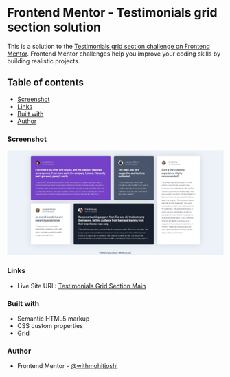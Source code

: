# Frontend Mentor - Testimonials grid section solution

This is a solution to the [Testimonials grid section challenge on Frontend Mentor](https://www.frontendmentor.io/challenges/testimonials-grid-section-Nnw6J7Un7). Frontend Mentor challenges help you improve your coding skills by building realistic projects. 

## Table of contents

- [Screenshot](#screenshot)
- [Links](#links)
- [Built with](#built-with)
- [Author](#author)

### Screenshot

![](./screenshot1.jpeg)

### Links

- Live Site URL: [Testimonials Grid Section Main](https://withmohitjoshi.github.io/FrontendMentor-Projects/testimonials-grid-section-main/)

### Built with

- Semantic HTML5 markup
- CSS custom properties
- Grid

### Author

- Frontend Mentor - [@withmohitjoshi](https://www.frontendmentor.io/profile/withmohitjoshi)
